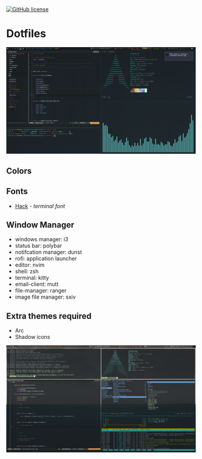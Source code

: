 [![GitHub license](https://img.shields.io/github/license/sevaho/dotfiles.svg?style=flat-square)](https://github.com/sevaho/dotfiles/blob/master/LICENSE)

# Dotfiles

![Desktop](DE.png)

## Colors

## Fonts

- [Hack](https://github.com/ryanoasis/nerd-fonts/tree/master/patched-fonts/Hack) - *terminal font*

## Window Manager

- windows manager: i3
- status bar: polybar
- notifcation manager: dunst
- rofi: application launcher
- editor: nvim
- shell: zsh
- terminal: kitty
- email-client: mutt
- file-manager: ranger
- image file manager: sxiv

## Extra themes required

- Arc
- Shadow icons

![DE](https://raw.githubusercontent.com/sevaho/dotFiles/master/img/DE.png)
